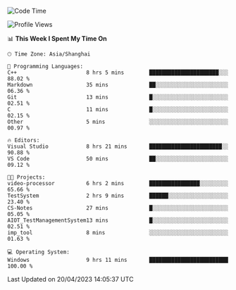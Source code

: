 <!--START_SECTION:waka-->
![Code Time](http://img.shields.io/badge/Code%20Time-877%20hrs%2012%20mins-blue)

![Profile Views](http://img.shields.io/badge/Profile%20Views-6-blue)

📊 **This Week I Spent My Time On** 

```text
🕑︎ Time Zone: Asia/Shanghai

💬 Programming Languages: 
C++                      8 hrs 5 mins        ██████████████████████░░░   88.02 % 
Markdown                 35 mins             ██░░░░░░░░░░░░░░░░░░░░░░░   06.36 % 
Git                      13 mins             █░░░░░░░░░░░░░░░░░░░░░░░░   02.51 % 
C                        11 mins             █░░░░░░░░░░░░░░░░░░░░░░░░   02.15 % 
Other                    5 mins              ░░░░░░░░░░░░░░░░░░░░░░░░░   00.97 % 

🔥 Editors: 
Visual Studio            8 hrs 21 mins       ███████████████████████░░   90.88 % 
VS Code                  50 mins             ██░░░░░░░░░░░░░░░░░░░░░░░   09.12 % 

🐱‍💻 Projects: 
video-processor          6 hrs 2 mins        ████████████████░░░░░░░░░   65.66 % 
TestSystem               2 hrs 9 mins        ██████░░░░░░░░░░░░░░░░░░░   23.40 % 
CS-Notes                 27 mins             █░░░░░░░░░░░░░░░░░░░░░░░░   05.05 % 
AIOT_TestManagementSystem13 mins             █░░░░░░░░░░░░░░░░░░░░░░░░   02.51 % 
imp_tool                 8 mins              ░░░░░░░░░░░░░░░░░░░░░░░░░   01.63 % 

💻 Operating System: 
Windows                  9 hrs 11 mins       █████████████████████████   100.00 % 
```


 Last Updated on 20/04/2023 14:05:37 UTC
<!--END_SECTION:waka-->